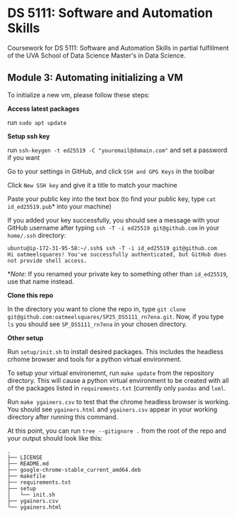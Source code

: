 # DS 5111: Software and Automation Skills

Coursework for DS 5111: Software and Automation Skills in partial fulfillment of the UVA School of Data Science Master's in Data Science.

## Module 3: Automating initializing a VM

To initialize a new vm, please follow these steps:

**Access latest packages**

run `sudo apt update`

**Setup ssh key**

run `ssh-keygen -t ed25519 -C "youremail@domain.com"` and set a password if you want

Go to your settings in GitHub, and click `SSH and GPG Keys` in the toolbar

Click `New SSH key` and give it a title to match your machine

Paste your public key into the text box (to find your public key, type `cat id_ed25519.pub`* into your machine)

If you added your key successfully, you should see a message with your GitHub username after typing `ssh -T -i ed25519 git@github.com` in your `home/.ssh` directory:

```
ubuntu@ip-172-31-95-58:~/.ssh$ ssh -T -i id_ed25519 git@github.com
Hi oatmeelsquares! You've successfully authenticated, but GitHub does not provide shell access.
```

**Note*: If you renamed your private key to something other than `id_ed25519`, use that name instead.

**Clone this repo**

In the directory you want to clone the repo in, type `git clone git@github.com:oatmeelsquares/SP25_DS5111_rn7ena.git`. Now, if you type `ls` you should see `SP_DS5111_rn7ena` in your chosen directory. 

**Other setup**

Run `setup/init.sh` to install desired packages. This includes the headless crhome browser and tools for a python virtual environment.

To setup your virtual environemnt, run `make update` from the repository directory. This will cause a python virtual environment to be created with all of the packages listed in `requirements.txt` (currently only `pandas` and `lxml`.

Run `make ygainers.csv` to test that the chrome headless browser is working. You should see `ygainers.html` and `ygainers.csv` appear in your working directory after running this command.

At this point, you can run `tree --gitignore .` from the root of the repo and your output should look like this:

```
.
├── LICENSE
├── README.md
├── google-chrome-stable_current_amd64.deb
├── makefile
├── requirements.txt
├── setup
│   └── init.sh
├── ygainers.csv
└── ygainers.html
```
